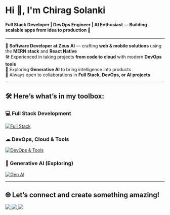 <h1 align="left">Hi 👋, I'm Chirag Solanki</h1>
<h4 align="left"><strong>Full Stack Developer</strong> | <strong>DevOps Engineer</strong> | <strong>AI Enthusiast</strong> — Building scalable apps from idea to production 🚀</h4>

---

💼 **Software Developer at Zeus AI** — crafting **web & mobile solutions** using the **MERN stack** and **React Native**  
🛠 Experienced in taking projects **from code to cloud** with modern **DevOps tools**  
🌱 Exploring **Generative AI** to bring intelligence into products  
🤝 Always open to collaborations in **Full Stack, DevOps, or AI projects**  

---

## 🛠 Here’s what’s in my toolbox:

### 💻 Full Stack Development  
[![Full Stack](https://skillicons.dev/icons?i=typescript,react,nextjs,redux,tailwind,mui,nodejs,express,prisma,mysql,mongodb,redis,kafka&perline=14)](https://skillicons.dev)  

### ☁ DevOps, Cloud & Tools  
[![DevOps & Tools](https://skillicons.dev/icons?i=aws,terraform,docker,kubernetes,nginx,jenkins,prometheus,grafana,linux,postman,jest,git,githubactions&perline=14)](https://skillicons.dev)  

### 🤖 Generative AI (Exploring)  
[![Gen AI](https://skillicons.dev/icons?i=python,tensorflow,pytorch,opencv,transformers,huggingface,onnx,diffusers&perline=14)](https://skillicons.dev)

---

## 🌐 Let’s connect and create something amazing!  
<a href="mailto:chiragsolanki.me@gmail.com">
    <img src="https://skillicons.dev/icons?i=gmail" />
</a>
<a href="https://www.linkedin.com/in/chiragsdev/">
    <img src="https://skillicons.dev/icons?i=linkedin" />
</a>
<a href="https://x.com/chiragsdev">
    <img src="https://skillicons.dev/icons?i=twitter" />
</a>
